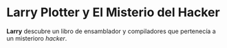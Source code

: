 # Larry Plotter y El Misterio del Hacker

**Larry** descubre un libro de ensamblador y compiladores que pertenecía a un misterioro *hacker*.
